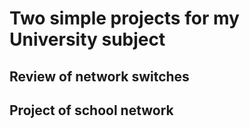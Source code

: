 # Two simple projects for my University subject

## Review of network switches 

## Project of school network 
